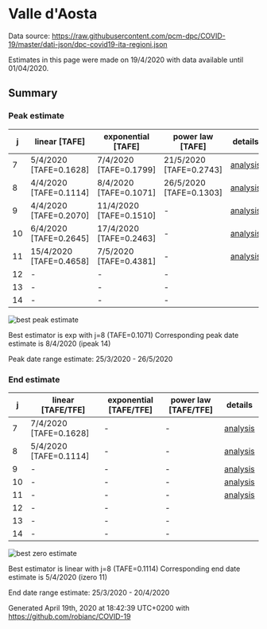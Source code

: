 # Valle d'Aosta


Data source: https://raw.githubusercontent.com/pcm-dpc/COVID-19/master/dati-json/dpc-covid19-ita-regioni.json

Estimates in this page were made on 19/4/2020 with data available until 01/04/2020.


## Summary 

### Peak estimate 
|j|linear [TAFE]|exponential [TAFE]|power law [TAFE]|details|
|---|----|-----------|---------|-------|
|7|5/4/2020 [TAFE=0.1628]|7/4/2020 [TAFE=0.1799]|21/5/2020 [TAFE=0.2743]|[analysis](COVID-19_valle_d'aosta_j7_2020-04-01.md)|
|8|4/4/2020 [TAFE=0.1114]|8/4/2020 [TAFE=0.1071]|26/5/2020 [TAFE=0.1303]|[analysis](COVID-19_valle_d'aosta_j8_2020-04-01.md)|
|9|4/4/2020 [TAFE=0.2070]|11/4/2020 [TAFE=0.1510]|-|[analysis](COVID-19_valle_d'aosta_j9_2020-04-01.md)|
|10|6/4/2020 [TAFE=0.2645]|17/4/2020 [TAFE=0.2463]|-|[analysis](COVID-19_valle_d'aosta_j10_2020-04-01.md)|
|11|15/4/2020 [TAFE=0.4658]|7/5/2020 [TAFE=0.4381]|-|[analysis](COVID-19_valle_d'aosta_j11_2020-04-01.md)|
|12|-|-|-||
|13|-|-|-||
|14|-|-|-||

![best peak estimate](COVID-19_valle_d'aosta_j8_2020-04-01.png)

Best estimator is exp with j=8 (TAFE=0.1071)
Corresponding peak date estimate is 8/4/2020 (ipeak 14)


Peak date range estimate: 25/3/2020 - 26/5/2020

### End estimate 
|j|linear [TAFE/TFE]|exponential [TAFE/TFE]|power law [TAFE/TFE]|details|
|---|----|-----------|---------|-------|
|7|7/4/2020 [TAFE=0.1628]|-|-|[analysis](COVID-19_valle_d'aosta_j7_2020-04-01.md)|
|8|5/4/2020 [TAFE=0.1114]|-|-|[analysis](COVID-19_valle_d'aosta_j8_2020-04-01.md)|
|9|-|-|-|[analysis](COVID-19_valle_d'aosta_j9_2020-04-01.md)|
|10|-|-|-|[analysis](COVID-19_valle_d'aosta_j10_2020-04-01.md)|
|11|-|-|-|[analysis](COVID-19_valle_d'aosta_j11_2020-04-01.md)|
|12|-|-|-||
|13|-|-|-||
|14|-|-|-||

![best zero estimate](COVID-19_valle_d'aosta_j8_2020-04-01.png)

Best estimator is linear with j=8 (TAFE=0.1114)
Corresponding end date estimate is 5/4/2020 (izero 11)


End date range estimate: 25/3/2020 - 20/4/2020

Generated April 19th, 2020 at 18:42:39 UTC+0200 with https://github.com/robianc/COVID-19
